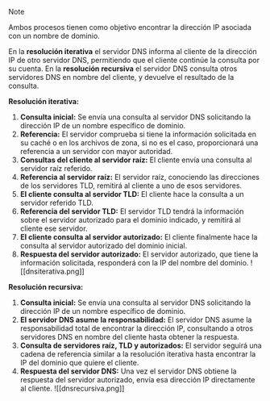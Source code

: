 > [!NOTE]
> Ambos procesos tienen como objetivo encontrar la dirección IP asociada con un nombre de dominio.
> 
> En la **resolución iterativa** el servidor DNS informa al cliente de la dirección IP de otro servidor DNS, permitiendo que el cliente continúe la consulta por su cuenta.
> En la **resolución recursiva** el servidor DNS consulta otros servidores DNS en nombre del cliente, y devuelve el resultado de la consulta.

**Resolución iterativa:**
1. **Consulta inicial:** Se envía una consulta al servidor DNS solicitando la dirección IP de un nombre específico de dominio.
2. **Referencia:** El servidor comprueba si tiene la información solicitada en su caché o en los archivos de zona, si no es el caso, proporcionará una referencia a un servidor con mayor autoridad.
3. **Consultas del cliente al servidor raíz:** El cliente envía una consulta al servidor raíz referido.
4. **Referencia al servidor raíz:** El servidor raíz, conociendo las direcciones de los servidores TLD, remitirá al cliente a uno de esos servidores.
5. **El cliente consulta al servidor TLD:** El cliente hace la consulta a un servidor referido TLD.
6. **Referencia del servidor TLD:** El servidor TLD tendrá la información sobre el servidor autorizado para el dominio indicado, y remitirá al cliente ese servidor.
7. **El cliente consulta al servidor autorizado:** El cliente finalmente hace la consulta al servidor autorizado del dominio inicial.
8. **Respuesta del servidor autorizado:** El servidor autorizado, que tiene la información solicitada, responderá con la IP del nombre del dominio.
 ![[dnsiterativa.png]]


**Resolución recursiva:**
1. **Consulta inicial:** Se envía una consulta al servidor DNS solicitando la dirección IP de un nombre específico de dominio.
2. **El servidor DNS asume la responsabilidad:** El servidor DNS asume la responsabilidad total de encontrar la dirección IP, consultando a otros servidores DNS en nombre del cliente hasta obtener la respuesta.
3. **Consulta de servidores raíz, TLD y autorizados:** El servidor seguirá una cadena de referencia similar a la resolución iterativa hasta encontrar la IP del dominio que quiere el cliente.
4. **Respuesta del servidor DNS:** Una vez el servidor DNS obtiene la respuesta del servidor autorizado, envía esa dirección IP directamente al cliente.
![[dnsrecursiva.png]]

